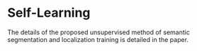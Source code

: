 # Self-Learning

The details of the proposed unsupervised method of semantic segmentation and localization training is detailed in the paper.
